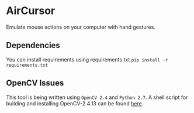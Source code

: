 # AirCursor
Emulate mouse actions on your computer with hand gestures.

## Dependencies
You can install requirements using requirements.txt 
`pip install -r requirements.txt`

## OpenCV Issues
This tool is being written using `OpenCV 2.4` and `Python 2.7`.
A shell script for building and installing OpenCV-2.4.13 can be found [here](https://gist.github.com/krishh-konar/72f6830c65c6bc5692b7a49fa156c11e).


